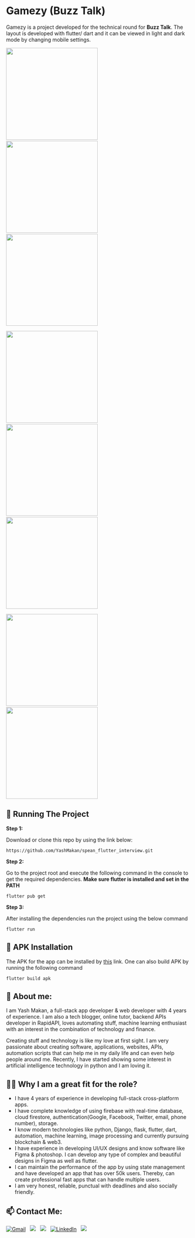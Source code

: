 # Gamezy (Buzz Talk)

Gamezy is a project developed for the technical round for **Buzz Talk**. The layout is developed with flutter/ dart and it can be viewed in light and dark mode by changing mobile settings.

<p float="left">
  <img src="github_uploads/dark/splash.jpeg" width=250 />
  &nbsp; &nbsp; &nbsp; &nbsp;
  <img src="github_uploads/dark/login.jpeg" width=250 />
  &nbsp; &nbsp; &nbsp; &nbsp;
  <img src="github_uploads/dark/home.jpeg" width=250 />
</p>

<p float="left">
  <img src="github_uploads/light/splash.jpeg" width=250 />
  &nbsp; &nbsp; &nbsp; &nbsp;
  <img src="github_uploads/light/login.jpeg" width=250 />
  &nbsp; &nbsp; &nbsp; &nbsp;
  <img src="github_uploads/light/home.jpeg" width=250 />
</p>

<p float="left">
  <img src="github_uploads/icon.jpeg" width=250 />
  &nbsp; &nbsp; &nbsp; &nbsp;
  <img src="github_uploads/rec.gif" width=250 />
</p>

## 🏃 Running The Project

**Step 1:**

Download or clone this repo by using the link below:

```
https://github.com/YashMakan/spean_flutter_interview.git
```

**Step 2:**

Go to the project root and execute the following command in the console to get the required dependencies. **Make sure flutter is installed and set in the PATH**

```
flutter pub get
```

**Step 3:**

After installing the dependencies run the project using the below command

```
flutter run
```

## 🚧 APK Installation

The APK for the app can be installed by [this](https://drive.google.com/file/d/1l8vSDx7N1Du17w-A7wEnDKXMsQRMBN9f/view?usp=sharing) link. One can also build APK by running the following command

```
flutter build apk
```

## 🧑 About me:
I am Yash Makan, a full-stack app developer & web developer with 4 years of experience. I am also a tech blogger, online tutor, backend APIs developer in RapidAPI, loves automating stuff, machine learning enthusiast with an interest in the combination of technology and finance.

Creating stuff and technology is like my love at first sight. I am very passionate about creating software, applications, websites, APIs, automation scripts that can help me in my daily life and can even help people around me. Recently, I have started showing some interest in artificial intelligence technology in python and I am loving it.

## 🦸‍♂️ Why I am a great fit for the role?
* I have 4 years of experience in developing full-stack cross-platform apps.
* I have complete knowledge of using firebase with real-time database, cloud firestore, authentication(Google, Facebook, Twitter, email, phone number), storage.
* I know modern technologies like python, Django, flask, flutter, dart, automation, machine learning, image processing and currently pursuing blockchain & web3.
* I have experience in developing UI/UX designs and know software like Figma & photoshop. I can develop any type of complex and beautiful designs in Figma as well as flutter.
* I can maintain the performance of the app by using state management and have developed an app that has over 50k users. Thereby, can create professional fast apps that can handle multiple users.
* I am very honest, reliable, punctual with deadlines and also socially friendly.

## 📫 Contact Me:

<a href="mailto:yashmakan.work@gmail.com"><img alt="Gmail" src="https://img.shields.io/badge/Gmail-D14836?style=flat&logo=gmail&logoColor=white" /></a> &nbsp;
<a href="https://twitter.com/Yash_Makan"><img src="https://img.shields.io/badge/-@Yash_Makan-1DA1F2?style=flat&logo=Twitter&logoColor=white"/></a> &nbsp;
<a href="https://yashmakan.hashnode.dev/"><img src="https://img.shields.io/badge/-@Yash_Makan-2962ff?style=flat&logo=Hashnode&logoColor=white"/></a> &nbsp;
<a href="https://www.linkedin.com/in/yashmakan/"><img alt="LinkedIn" src="https://img.shields.io/badge/linkedin%20-%230077B5.svg?&style=flat&logo=linkedin&logoColor=white"/></a> &nbsp;
<a href="https://instagram.com/yashmakan"><img src="https://img.shields.io/badge/-@yashmakan-E4405F?style=flat&logo=Instagram&logoColor=white"/></a> &nbsp;
